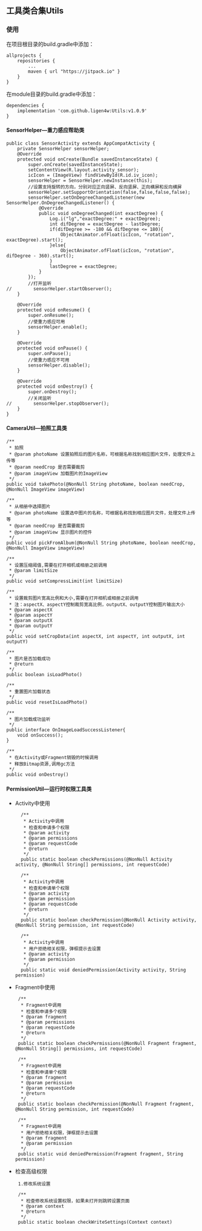 ## 工具类合集Utils
### 使用
在项目根目录的build.gradle中添加：

    allprojects {
        repositories {
            ...
            maven { url "https://jitpack.io" } 
        }
    }
在module目录的build.gradle中添加：

    dependencies {
        implementation 'com.github.ligen4w:Utils:v1.0.9' 
    } 
#### SensorHelper—重力感应帮助类

    public class SensorActivity extends AppCompatActivity {
        private SensorHelper sensorHelper;
        @Override
        protected void onCreate(Bundle savedInstanceState) {
            super.onCreate(savedInstanceState);
            setContentView(R.layout.activity_sensor);
            icIcon = (ImageView) findViewById(R.id.iv_icon);
            sensorHelper = SensorHelper.newInstance(this);
            //设置支持旋转的方向，分别对应正向竖屏、反向竖屏、正向横屏和反向横屏
            sensorHelper.setSupportOrientation(false,false,false,false);
            sensorHelper.setOnDegreeChangedListener(new SensorHelper.OnDegreeChangedListener() {
                @Override
                public void onDegreeChanged(int exactDegree) {
                    Log.i("lg","exactDegree:" + exactDegree);
                    int difDegree = exactDegree - lastDegree;
                    if(difDegree >= -180 && difDegree <= 180){
                        ObjectAnimator.ofFloat(icIcon, "rotation", exactDegree).start();
                    }else{
                        ObjectAnimator.ofFloat(icIcon, "rotation", difDegree - 360).start();
                    }
                    lastDegree = exactDegree;
                }
            });
            //打开监听
    //        sensorHelper.startObserver();
        }

        @Override
        protected void onResume() {
            super.onResume();
            //使重力感应可用
            sensorHelper.enable();
        }

        @Override
        protected void onPause() {
            super.onPause();
            //使重力感应不可用
            sensorHelper.disable();
        }

        @Override
        protected void onDestroy() {
            super.onDestroy();
            //关闭监听
    //        sensorHelper.stopObserver();
        }
    }

#### CameraUtil—拍照工具类

    /**
     * 拍照
     * @param photoName 设置拍照后的图片名称，可根据名称找到相应图片文件，处理文件上传等
     * @param needCrop 是否需要裁剪
     * @param imageView 加载图片的ImageView
     */
    public void takePhoto(@NonNull String photoName, boolean needCrop, @NonNull ImageView imageView)

    /**
     * 从相册中选择图片
     * @param photoName 设置选中图片的名称，可根据名称找到相应图片文件，处理文件上传等
     * @param needCrop 是否需要裁剪
     * @param imageView 显示图片的控件
     */
    public void pickFromAlbum(@NonNull String photoName, boolean needCrop, @NonNull ImageView imageView)
    
    /**
     * 设置压缩阈值,需要在打开相机或相册之前调用
     * @param limitSize
     */
    public void setCompressLimit(int limitSize)
    
    /**
     * 设置裁剪图片宽高比例和大小,需要在打开相机或相册之前调用
     * 注：aspectX、aspectY控制裁剪宽高比例，outputX、outputY控制图片输出大小
     * @param aspectX
     * @param aspectY
     * @param outputX
     * @param outputY
     */
    public void setCropData(int aspectX, int aspectY, int outputX, int outputY)
    
    /**
     * 图片是否加载成功
     * @return
     */
    public boolean isLoadPhoto()

    /**
     * 重置图片加载状态
     */
    public void resetIsLoadPhoto()

    /**
     * 图片加载成功监听
     */
    public interface OnImageLoadSuccessListener{
        void onSuccess();
    }
    
    /**
     * 在Activity或Fragment销毁的时候调用
     * 释放Bitmap资源,调用gc方法
     */
    public void onDestroy()
    
 #### PermissionUtil—运行时权限工具类
 
* Activity中使用
 
        /**
         * Activity中调用
         * 检查和申请多个权限
         * @param activity
         * @param permissions
         * @param requestCode
         * @return
         */
        public static boolean checkPermissions(@NonNull Activity activity, @NonNull String[] permissions, int requestCode)

        /**
         * Activity中调用
         * 检查和申请单个权限
         * @param activity
         * @param permission
         * @param requestCode
         * @return
         */
        public static boolean checkPermission(@NonNull Activity activity, @NonNull String permission, int requestCode)

        /**
         * Activity中调用
         * 用户拒绝相关权限，弹框提示去设置
         * @param activity
         * @param permission
         */
        public static void deniedPermission(Activity activity, String permission)
    
 * Fragment中使用
 
        /**
         * Fragment中调用
         * 检查和申请多个权限
         * @param fragment
         * @param permissions
         * @param requestCode
         * @return
         */
        public static boolean checkPermissions(@NonNull Fragment fragment, @NonNull String[] permissions, int requestCode)
    
        /**
         * Fragment中调用
         * 检查和申请单个权限
         * @param fragment
         * @param permission
         * @param requestCode
         * @return
         */
        public static boolean checkPermission(@NonNull Fragment fragment, @NonNull String permission, int requestCode)

        /**
         * Fragment中调用
         * 用户拒绝相关权限，弹框提示去设置
         * @param fragment
         * @param permission
         */
        public static void deniedPermission(Fragment fragment, String permission)
    
 * 检查高级权限
 
        1.修改系统设置

        /**
         * 检查修改系统设置权限，如果未打开则跳转设置页面
         * @param context
         * @return
         */
        public static boolean checkWriteSettings(Context context)
